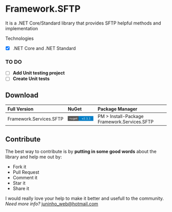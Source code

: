 # Framework.SFTP
It is a .NET Core/Standard library that provides SFTP helpful methods and implementation

Technologies
- [x] .NET Core and .NET Standard

### TO DO
- [ ] **Add Unit testing project**
- [ ] **Create Unit tests**

## Download

Full Version  | NuGet		       | Package Manager
:------------ | :-------------|:----------------
Framework.Services.SFTP          | <img src="https://github.com/juninhodigital/Framework.Core/blob/master/nuget.svg"/> | PM > Install-Package Framework.Services.SFTP

## Contribute
The best way to contribute is by **putting in some good words** about the library and help me out by:

 - Fork it
 - Pull Request
 - Comment it
 - Star it
 - Share it
 
I would really love your help to make it better and usefull to the community.
*Need more info?* juninho_web@hotmail.com

